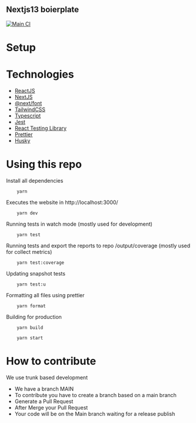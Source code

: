 ## Nextjs13 boierplate

[![Main CI](https://github.com/includevitor/next13-boilerplate/actions/workflows/main.yml/badge.svg)](https://github.com/includevitor/next13-boilerplate/actions/workflows/main.yml)

# Setup

# Technologies

-   [ReactJS](https://reactjs.org/)
-   [NextJS](https://nextjs.org/blog/next-13)
-   [@next/font](https://beta.nextjs.org/docs/optimizing/fonts)
-   [TailwindCSS](https://tailwindcss.com/)
-   [Typescript](https://www.typescriptlang.org/)
-   [Jest](https://jestjs.io/)
-   [React Testing Library](https://testing-library.com/docs/react-testing-library/intro/)
-   [Prettier](https://prettier.io/)
-   [Husky](https://typicode.github.io/husky/#/)

# Using this repo

Install all dependencies

```
    yarn
```

Executes the website in http://localhost:3000/

```
    yarn dev
```

Running tests in watch mode (mostly used for development)

```
    yarn test
```

Running tests and export the reports to repo /output/coverage (mostly used for collect metrics)

```
    yarn test:coverage
```

Updating snapshot tests

```
    yarn test:u
```

Formatting all files using prettier

```
    yarn format
```

Building for production

```
    yarn build
```

```
    yarn start
```

# How to contribute

We use trunk based development

-   We have a branch MAIN
-   To contribute you have to create a branch based on a main branch
-   Generate a Pull Request
-   After Merge your Pull Request
-   Your code will be on the Main branch waiting for a release publish
